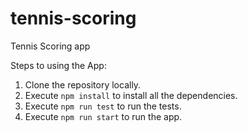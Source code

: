 # tennis-scoring
Tennis Scoring app

Steps to using the App:

1. Clone the repository locally. 
2. Execute `npm install` to install all the dependencies.
3. Execute `npm run test` to run the tests.
4. Execute `npm run start` to run the app.
